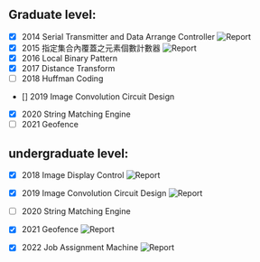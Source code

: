 
## Graduate level:
- [x] 2014 Serial Transmitter and Data Arrange Controller 
	![Report](https://img.shields.io/badge/cycles-3725-red.svg)
- [x] 2015 指定集合內覆蓋之元素個數計數器 
	![Report](https://img.shields.io/badge/cycles-6777-red.svg)
- [x] 2016 Local Binary Pattern
- [x] 2017 Distance Transform
- [ ] 2018 Huffman Coding
- [] 2019 Image Convolution Circuit Design
- [x] 2020 String Matching Engine
- [ ]  2021 Geofence
## undergraduate level:
- [x] 2018 Image Display Control
	![Report](https://img.shields.io/badge/cycles-152156-red.svg)
- [x] 2019 Image Convolution Circuit Design
	![Report](https://img.shields.io/badge/cycles-26012-red.svg)
- [ ] 2020 String Matching Engine
- [x] 2021 Geofence
	![Report](https://img.shields.io/badge/cycles-21901-red.svg)
- [x] 2022 Job Assignment Machine
	![Report](https://img.shields.io/badge/cycles-7648-red.svg)
	
 